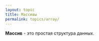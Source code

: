 ```yaml
---
layout: topic
title: Массивы
permalink: topics/array/
---
```

**Массив** - это простая структура данных.
